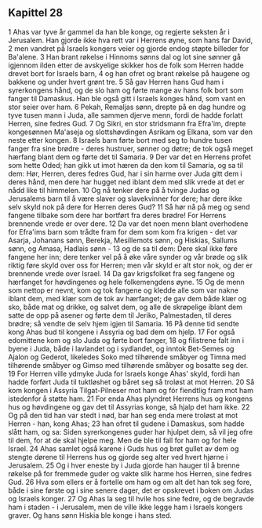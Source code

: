 ## Kapittel 28

1 Ahas var tyve år gammel da han ble konge, og regjerte seksten år i Jerusalem. Han gjorde ikke hva rett var i Herrens øyne, som hans far David,
2 men vandret på Israels kongers veier og gjorde endog støpte billeder for Ba'alene.
3 Han brant røkelse i Hinnoms sønns dal og lot sine sønner gå igjennom ilden etter de avskyelige skikker hos de folk som Herren hadde drevet bort for Israels barn,
4 og han ofret og brant røkelse på haugene og bakkene og under hvert grønt tre.
5 Så gav Herren hans Gud ham i syrerkongens hånd, og de slo ham og førte mange av hans folk bort som fanger til Damaskus. Han ble også gitt i Israels konges hånd, som vant en stor seier over ham.
6 Pekah, Remaljas sønn, drepte på en dag hundre og tyve tusen mann i Juda, alle sammen djerve menn, fordi de hadde forlatt Herren, sine fedres Gud.
7 Og Sikri, en stor stridsmann fra Efra'im, drepte kongesønnen Ma'aseja og slottshøvdingen Asrikam og Elkana, som var den neste etter kongen.
8 Israels barn førte bort med seg to hundre tusen fanger fra sine brødre - deres hustruer, sønner og døtre; de tok også meget hærfang blant dem og førte det til Samaria.
9 Der var det en Herrens profet som hette Oded; han gikk ut imot hæren da den kom til Samaria, og sa til dem: Hør, Herren, deres fedres Gud, har i sin harme over Juda gitt dem i deres hånd, men dere har hugget ned iblant dem med slik vrede at det er nådd like til himmelen.
10 Og nå tenker dere på å tvinge Judas og Jerusalems barn til å være slaver og slavekvinner for dere; har dere ikke selv skyld nok på dere for Herren deres Gud?
11 Så hør nå på meg og send fangene tilbake som dere har bortført fra deres brødre! For Herrens brennende vrede er over dere.
12 Da var det noen menn blant overhodene for Efra'ims barn som trådte fram for dem som kom fra krigen - det var Asarja, Johanans sønn, Berekja, Mesillemots sønn, og Hiskias, Sallums sønn, og Amasa, Hadlais sønn -
13 og de sa til dem: Dere skal ikke føre fangene her inn; dere tenker vel på å øke våre synder og vår brøde og slik riktig føre skyld over oss for Herren; men vår skyld er alt stor nok, og der er brennende vrede over Israel.
14 Da gav krigsfolket fra seg fangene og hærfanget for høvdingenes og hele folkemengdens øyne.
15 Og de menn som nettop er nevnt, kom og tok fangene og kledde alle som var nakne iblant dem, med klær som de tok av hærfanget; de gav dem både klær og sko, både mat og drikke, og salvet dem, og alle de skrøpelige iblant dem satte de opp på asener og førte dem til Jeriko, Palmestaden, til deres brødre; så vendte de selv hjem igjen til Samaria.
16 På denne tid sendte kong Ahas bud til kongene i Assyria og bad dem om hjelp.
17 For også edomittene kom og slo Juda og førte bort fanger,
18 og filistrene falt inn i byene i Juda, både i lavlandet og i sydlandet, og inntok Bet-Semes og Ajalon og Gederot, likeledes Soko med tilhørende småbyer og Timna med tilhørende småbyer og Gimso med tilhørende småbyer og bosatte seg der.
19 For Herren ville ydmyke Juda for Israels konge Ahas' skyld, fordi han hadde forført Juda til tuktløshet og båret seg så troløst at mot Herren.
20 Så kom kongen i Assyria Tilgat-Pilneser mot ham og fór fiendtlig fram mot ham istedenfor å støtte ham.
21 For enda Ahas plyndret Herrens hus og kongens hus og høvdingene og gav det til Assyrias konge, så hjalp det ham ikke.
22 Og på den tid han var stedt i nød, bar han seg enda mere troløst at mot Herren - han, kong Ahas;
23 han ofret til gudene i Damaskus, som hadde slått ham, og sa: Siden syrerkongenes guder har hjulpet dem, så vil jeg ofre til dem, for at de skal hjelpe meg. Men de ble til fall for ham og for hele Israel.
24 Ahas samlet også karene i Guds hus og brøt gullet av dem og stengte dørene til Herrens hus og gjorde seg alter ved hvert hjørne i Jerusalem.
25 Og i hver eneste by i Juda gjorde han hauger til å brenne røkelse på for fremmede guder og vakte slik harme hos Herren, sine fedres Gud.
26 Hva som ellers er å fortelle om ham og om alt det han tok seg fore, både i sine første og i sine senere dager, det er opskrevet i boken om Judas og Israels konger.
27 Og Ahas la seg til hvile hos sine fedre, og de begravde ham i staden - i Jerusalem, men de ville ikke legge ham i Israels kongers graver. Og hans sønn Hiskia ble konge i hans sted.
